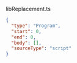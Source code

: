 libReplacement.ts
```json
{
  "type": "Program",
  "start": 0,
  "end": 0,
  "body": [],
  "sourceType": "script"
}
```
